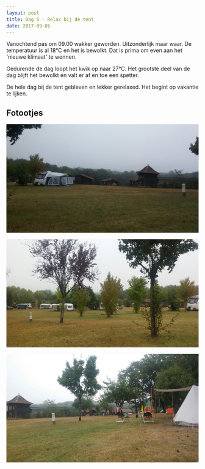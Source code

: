 ```yaml
---
layout: post
title: Dag 5 - Relax bij de tent
date: 2017-09-05
---
```


Vanochtend pas om 09.00 wakker geworden. Uitzonderlijk maar waar. De temperatuur is al 18°C en het is bewolkt. Dat is prima om even aan het 'nieuwe klimaat' te wennen.<br>

Gedurende de dag loopt het kwik op naar 27°C. Het grootste deel van de dag blijft het bewolkt en valt er af en toe een spetter. <br>

De hele dag bij de tent gebleven en lekker gerelaxed. Het begint op vakantie te lijken.

## Fotootjes
![Camping Laborde 1.](https://github.com/Prudento-NL/2017-09-frankrijk/blob/master/images/dag5a.jpg?raw=true)<br>

![Camping Laborde 2.](https://github.com/Prudento-NL/2017-09-frankrijk/blob/master/images/dag5b.jpg?raw=true)
<br>

![Camping Laborde 3.](https://github.com/Prudento-NL/2017-09-frankrijk/blob/master/images/dag5c.jpg?raw=true)